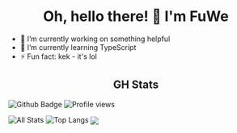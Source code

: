 <h1 align="center"> Oh, hello there! 👋 I'm FuWe </h1>

- 🔭 I’m currently working on something helpful
- 🌱 I’m currently learning TypeScript
- ⚡ Fun fact: kek - it's lol

<h2 align="center"> GH Stats </h1>

![Github Badge](https://img.shields.io/badge/-FunnyWelder-grey?style=flat&logo=github&logoColor=black&link=https://github.com/FunnyWelder/) ![Profile views](https://gpvc.arturio.dev/FunnyWelder)

![All Stats](https://github-readme-stats-axpwmfcg3.vercel.app/api?username=FunnyWelder&show_icons=true&include_all_commits=true&count_private=true&hide=contribs)
![Top Langs](https://github-readme-stats-axpwmfcg3.vercel.app/api/top-langs/?username=FunnyWelder&theme=blue-green)
<img align="center" src="https://github-readme-stats.vercel.app/api/top-langs/?username=FunnyWelder&theme=blue-green" />


<!--
**FunnyWelder/FunnyWelder** is a ✨ _special_ ✨ repository because its `README.md` (this file) appears on your GitHub profile.

Here are some ideas to get you started:

- 🔭 I’m currently working on ...
- 🌱 I’m currently learning ...
- 👯 I’m looking to collaborate on ...
- 🤔 I’m looking for help with ...
- 💬 Ask me about ...
- 📫 How to reach me: ...
- 😄 Pronouns: ...
- ⚡ Fun fact: ...
-->
